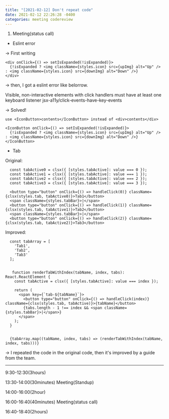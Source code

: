 ```yaml
---
title: "[2021-02-12] Don't repeat code"
date: 2021-02-12 22:26:28 -0400
categories: meeting codereview
---
```



1. Meeting(status call) 



* Eslint error

-> First writing

    <div onClick={() => setIsExpanded(!isExpanded)}>
      {!isExpanded ? <img className={styles.icon} src={upImg} alt="Up" /> : <img className={styles.icon} src={downImg} alt="Down" />}
    </div>

-> then, I got a eslint error like belorrow.

Visible, non-interactive elements with click handlers must have at least one keyboard listener     jsx-a11y/click-events-have-key-events



-> Solved!

    use <IconButton>contents</IconButton> instead of <div>contents</div>

    <IconButton onClick={() => setIsExpanded(!isExpanded)}>
      {!isExpanded ? <img className={styles.icon} src={upImg} alt="Up" /> : <img className={styles.icon} src={downImg} alt="Down" />}
    </IconButton>
	
	
* Tab

Original:


      const tabActive0 = clsx({ [styles.tabActive]: value === 0 });
      const tabActive1 = clsx({ [styles.tabActive]: value === 1 });
      const tabActive2 = clsx({ [styles.tabActive]: value === 2 });
      const tabActive3 = clsx({ [styles.tabActive]: value === 3 });

      <button type="button" onClick={() => handleClick(0)} className={clsx(styles.tab, tabActive0)}>Tab1</button>
      <span className={styles.tabBar}>|</span>
      <button type="button" onClick={() => handleClick(1)} className={clsx(styles.tab, tabActive1)}>Tab2</button>
      <span className={styles.tabBar}>|</span>
      <button type="button" onClick={() => handleClick(2)} className={clsx(styles.tab, tabActive2)}>Tab3</button>
      

Improved:


      const tabArray = [
        'Tab1',
        'Tab2',
        'Tab3'
      ];


       function renderTabWithIndex(tabName, index, tabs): React.ReactElement {
        const tabActive = clsx({ [styles.tabActive]: value === index });

        return (
          <span key={`tab-${tabName}`}>
            <button type="button" onClick={() => handleClick(index)} className={clsx(styles.tab, tabActive)}>{tabName}</button>
            {tabs.length - 1 !== index && <span className={styles.tabBar}>|</span>}
          </span>
        );
      }


      {tabArray.map((tabName, index, tabs) => (renderTabWithIndex(tabName, index, tabs)))}
  

-> I repeated the code in the original code, then it's improved by a guide from the team.



-----------------------------------------------------------



9:30-12:30(3hours)

13:30-14:00(30minutes) Meeting(Standup)

14:00-16:00(2hour)

16:00-16:40(40minutes) Meeting(status call)

16:40-18:40(2hours)
